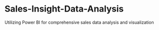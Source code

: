 # Sales-Insight-Data-Analysis
Utilizing Power BI for comprehensive sales data analysis and visualization 
